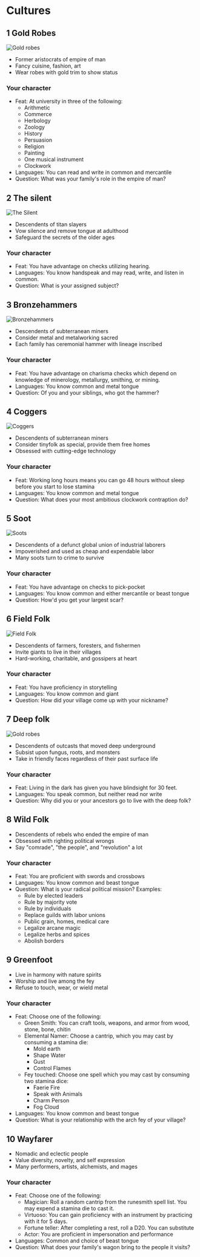 # Cultures

## 1 Gold Robes
![Gold robes](https://raw.githubusercontent.com/blukatdevelopment/UnchainedWorlds/main/img/culture_gold_robes.jpg "Gold Robes")
- Former aristocrats of empire of man
- Fancy cuisine, fashion, art
- Wear robes with gold trim to show status

### Your character
- Feat: At university in three of the following:
    - Arithmetic
    - Commerce
    - Herbology
    - Zoology
    - History
    - Persuasion
    - Religion
    - Painting
    - One musical instrument
    - Clockwork
- Languages: You can read and write in common and mercantile
- Question: What was your family's role in the empire of man?

## 2 The silent
![The Silent](https://raw.githubusercontent.com/blukatdevelopment/UnchainedWorlds/main/img/culture_silent.jpg "The Silent")
- Descendents of titan slayers
- Vow silence and remove tongue at adulthood
- Safeguard the secrets of the older ages

### Your character
- Feat: You have advantage on checks utilizing hearing.
- Languages: You know handspeak and may read, write, and listen in common.
- Question: What is your assigned subject?

## 3 Bronzehammers
![Bronzehammers](https://raw.githubusercontent.com/blukatdevelopment/UnchainedWorlds/main/img/culture_bronzehammers.jpg "Bronzehammers")
- Descendents of subterranean miners
- Consider metal and metalworking sacred
- Each family has ceremonial hammer with lineage inscribed

### Your character
- Feat: You have advantage on charisma checks which depend on knowledge of minerology, metallurgy, smithing, or mining.
- Languages: You know common and metal tongue
- Question: Of you and your siblings, who got the hammer?

## 4 Coggers
![Coggers](https://raw.githubusercontent.com/blukatdevelopment/UnchainedWorlds/main/img/culture_coggers.jpg "Coggers")
- Descendents of subterranean miners
- Consider tinyfolk as special, provide them free homes
- Obsessed with cutting-edge technology

### Your character
- Feat: Working long hours means you can go 48 hours without sleep before you start to lose stamina
- Languages: You know common and metal tongue
- Question: What does your most ambitious clockwork contraption do?

## 5 Soot
![Soots](https://raw.githubusercontent.com/blukatdevelopment/UnchainedWorlds/main/img/culture_soots.jpg "Soots")
- Descendents of a defunct global union of industrial laborers
- Impoverished and used as cheap and expendable labor
- Many soots turn to crime to survive

### Your character
- Feat: You have advantage on checks to pick-pocket
- Languages: You know common and either mercantile or beast tongue
- Question: How'd you get your largest scar?

## 6 Field Folk
![Field Folk](https://raw.githubusercontent.com/blukatdevelopment/UnchainedWorlds/main/img/culture_field_folk.jpg "Field Folk")
- Descendents of farmers, foresters, and fishermen
- Invite giants to live in their villages
- Hard-working, charitable, and gossipers at heart

### Your character
- Feat: You have proficiency in storytelling
- Languages: You know common and giant
- Question: How did your village come up with your nickname?

## 7 Deep folk
![Gold robes](https://raw.githubusercontent.com/blukatdevelopment/UnchainedWorlds/main/img/culture_deep_folk.jpg "Deep Folk")
- Descendents of outcasts that moved deep underground
- Subsist upon fungus, roots, and monsters
- Take in friendly faces regardless of their past surface life

### Your character
- Feat: Living in the dark has given you have blindsight for 30 feet.
- Languages: You speak common, but neither read nor write
- Question: Why did you or your ancestors go to live with the deep folk?

## 8 Wild Folk
- Descendents of rebels who ended the empire of man
- Obsessed with righting political wrongs
- Say "comrade", "the people", and "revolution" a lot

### Your character
- Feat: You are proficient with swords and crossbows
- Languages: You know common and beast tongue
- Question: What is your radical political mission? Examples:
    - Rule by elected leaders
    - Rule by majority vote
    - Rule by individuals
    - Replace guilds with labor unions
    - Public grain, homes, medical care
    - Legalize arcane magic
    - Legalize herbs and spices
    - Abolish borders

## 9 Greenfoot
- Live in harmony with nature spirits
- Worship and live among the fey
- Refuse to touch, wear, or wield metal

### Your character
- Feat: Choose one of the following:
    - Green Smith: You can craft tools, weapons, and armor from wood, stone, bone, chitin
    - Elemental Namer: Choose a cantrip, which you may cast by consuming a stamina die:
        - Mold earth
        - Shape Water
        - Gust
        - Control Flames
    - Fey touched: Choose one spell which you may cast by consuming two stamina dice:
        - Faerie Fire
        - Speak with Animals
        - Charm Person
        - Fog Cloud
- Languages: You know common and beast tongue
- Question: What is your relationship with the arch fey of your village?

## 10 Wayfarer
- Nomadic and eclectic people
- Value diversity, novelty, and self expression
- Many performers, artists, alchemists, and mages

### Your character
- Feat: Choose one of the following:
    - Magician: Roll a random cantrip from the runesmith spell list. You may expend a stamina die to cast it.
    - Virtuoso: You can gain proficiency with an instrument by practicing with it for 5 days.
    - Fortune teller: After completing a rest, roll a D20. You can substitute
    - Actor: You are proficient in impersonation and performance 
- Languages: Common and choice of beast tongue
- Question: What does your family's wagon bring to the people it visits?